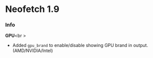 # Neofetch 1.9

### Info

**GPU**<br \>

- Added `gpu_brand` to enable/disable showing GPU brand in output. (AMD/NVIDIA/Intel)
